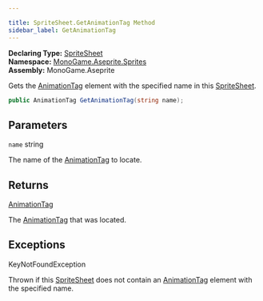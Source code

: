 ```yaml
---

title: SpriteSheet.GetAnimationTag Method
sidebar_label: GetAnimationTag
---
```

**Declaring Type:** [SpriteSheet](../)  
**Namespace:** [MonoGame.Aseprite.Sprites](../../)  
**Assembly:** MonoGame.Aseprite

Gets the [AnimationTag](../../AnimationTag/) element with the specified name in this [SpriteSheet](../).

```csharp
public AnimationTag GetAnimationTag(string name);
```

## Parameters

`name`  string

The name of the [AnimationTag](../../AnimationTag/) to locate.

## Returns

[AnimationTag](../../AnimationTag/)

The [AnimationTag](../../AnimationTag/) that was located.

## Exceptions

KeyNotFoundException

Thrown if this [SpriteSheet](../) does not contain an [AnimationTag](../../AnimationTag/) element with the specified name.



